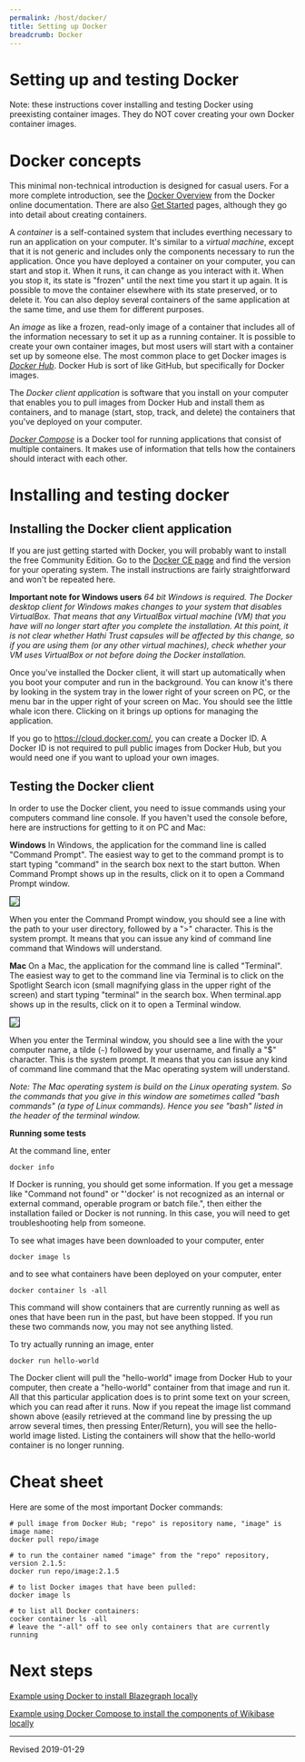```yaml
---
permalink: /host/docker/
title: Setting up Docker
breadcrumb: Docker
---
```


# Setting up and testing Docker

Note: these instructions cover installing and testing Docker using preexisting container images.  They do NOT cover creating your own Docker container images.

# Docker concepts

This minimal non-technical introduction is designed for casual users.  For a more complete introduction, see the [Docker Overview](https://docs.docker.com/engine/docker-overview/) from the Docker online documentation.  There are also [Get Started](https://docs.docker.com/get-started/) pages, although they go into detail about creating containers.

A *container* is a self-contained system that includes everthing necessary to run an application on your computer.  It's similar to a *virtual machine*, except that it is not generic and includes only the components necessary to run the application.  Once you have deployed a container on your computer, you can start and stop it.  When it runs, it can change as you interact with it.  When you stop it, its state is "frozen" until the next time you start it up again.  It is possible to move the container elsewhere with its state preserved, or to delete it.  You can also deploy several containers of the same application at the same time, and use them for different purposes. 

An *image* as like a frozen, read-only image of a container that includes all of the information necessary to set it up as a running container.  It is possible to create your own container images, but most users will start with a container set up by someone else.  The most common place to get Docker images is [*Docker Hub*](https://hub.docker.com/).  Docker Hub is sort of like GitHub, but specifically for Docker images.  

The *Docker client application* is software that you install on your computer that enables you to pull images from Docker Hub and install them as containers, and to manage (start, stop, track, and delete) the containers that you've deployed on your computer.  

[*Docker Compose*](https://docs.docker.com/compose/) is a Docker tool for running applications that consist of multiple containers.  It makes use of information that tells how the containers should interact with each other.

# Installing and testing docker

## Installing the Docker client application

If you are just getting started with Docker, you will probably want to install the free Community Edition.  Go to the [Docker CE page](https://docs.docker.com/install/#supported-platforms) and find the version for your operating system.  The install instructions are fairly straightforward and won't be repeated here. 

**Important note for Windows users** *64 bit Windows is required.  The Docker desktop client for Windows makes changes to your system that disables VirtualBox.  That means that any VirtualBox virtual machine (VM) that you have will no longer start after you complete the installation.  At this point, it is not clear whether Hathi Trust capsules will be affected by this change, so if you are using them (or any other virtual machines), check whether your VM uses VirtualBox or not before doing the Docker installation.*

Once you've installed the Docker client, it will start up automatically when you boot your computer and run in the background.  You can know it's there by looking in the system tray in the lower right of your screen on PC, or the menu bar in the upper right of your screen on Mac.  You should see the little whale icon there.  Clicking on it brings up options for managing the application.  

If you go to <https://cloud.docker.com/>, you can create a Docker ID.  A Docker ID is not required to pull public images from Docker Hub, but you would need one if you want to upload your own images.

## Testing the Docker client

In order to use the Docker client, you need to issue commands using your computers command line console. If you haven't used the console before, here are instructions for getting to it on PC and Mac:

**Windows** In Windows, the application for the command line is called "Command Prompt".  The easiest way to get to the command prompt is to start typing "command" in the search box next to the start button.  When Command Prompt shows up in the results, click on it to open a Command Prompt window.  

<img src="../../script/python/images/install5pc.png" style="border:1px solid black">

When you enter the Command Prompt window, you should see a line with the path to your user directory, followed by a ">" character.  This is the system prompt.  It means that you can issue any kind of command line command that Windows will understand.  

**Mac** On a Mac, the application for the command line is called "Terminal".  The easiest way to get to the command line via Terminal is to click on the Spotlight Search icon (small magnifying glass in the upper right of the screen) and start typing "terminal" in the search box.  When terminal.app shows up in the results, click on it to open a Terminal window.  

<img src="../../script/python/images/install6mac.png" style="border:1px solid black">

When you enter the Terminal window, you should see a line with the your computer name, a tilde (`~`) followed by your username, and finally a "$" character.  This is the system prompt.  It means that you can issue any kind of command line command that the Mac operating system will understand.  

*Note: The Mac operating system is build on the Linux operating system.  So the commands that you give in this window are sometimes called "bash commands" (a type of Linux commands).  Hence you see "bash" listed in the header of the terminal window.*

**Running some tests**

At the command line, enter

```
docker info
```

If Docker is running, you should get some information.  If you get a message like "Command not found" or "'docker' is not recognized as an internal or external command, operable program or batch file.", then either the installation failed or Docker is not running.  In this case, you will need to get troubleshooting help from someone.

To see what images have been downloaded to your computer, enter

```
docker image ls
```

and to see what containers have been deployed on your computer, enter

```
docker container ls -all
```

This command will show containers that are currently running as well as ones that have been run in the past, but have been stopped.  If you run these two commands now, you may not see anything listed.  

To try actually running an image, enter

```
docker run hello-world
```

The Docker client will pull the "hello-world" image from Docker Hub to your computer, then create a "hello-world" container from that image and run it.  All that this particular application does is to print some text on your screen, which you can read after it runs.  Now if you repeat the image list command shown above (easily retrieved at the command line by pressing the up arrow several times, then pressing Enter/Return), you will see the hello-world image listed.  Listing the containers will show that the hello-world container is no longer running.  

# Cheat sheet

Here are some of the most important Docker commands:

```
# pull image from Docker Hub; "repo" is repository name, "image" is image name:
docker pull repo/image

# to run the container named "image" from the "repo" repository, version 2.1.5:
docker run repo/image:2.1.5

# to list Docker images that have been pulled:
docker image ls

# to list all Docker containers:
cocker container ls -all
# leave the "-all" off to see only containers that are currently running

```

# Next steps

[Example using Docker to install Blazegraph locally](../../lod/install/#using-docker-to-create-an-instance-of-blazegraph-on-your-local-computer)

[Example using Docker Compose to install the components of Wikibase locally](../../lod/install/#using-docker-compose-to-create-an-instance-of-wikibase-on-your-local-computer)

----
Revised 2019-01-29
